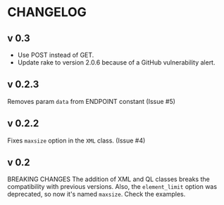 CHANGELOG
=========
v 0.3
-----
- Use POST instead of GET.
- Update rake to version 2.0.6 because of a GitHub vulnerability alert.

v 0.2.3
--------
Removes param `data` from ENDPOINT constant (Issue #5)

v 0.2.2
-------
Fixes `maxsize` option in the `XML` class. (Issue #4)

v 0.2
-----
BREAKING CHANGES
The addition of XML and QL classes breaks the compatibility with previous versions. Also, the `element_limit` option was deprecated, so now it's named `maxsize`. Check the examples.
